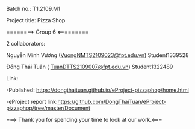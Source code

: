 Batch no.: T1.2109.M1

Project title: Pizza Shop

========> Group 6 <=========

2 collaborators:

Nguyễn Minh Vương (VuongNMTS2109023@fpt.edu.vn) Student1339528

Đổng Thái Tuấn ( TuanDTTS2109007@fpt.edu.vn) Student1322489

Link:

-Published: https://dongthaituan.github.io/eProject-pizzaphop/home.html

-eProject report link:https://github.com/DongThaiTuan/eProject-pizzaphop/tree/master/Document

===> Thank you for spending your time to look at our work.<===
